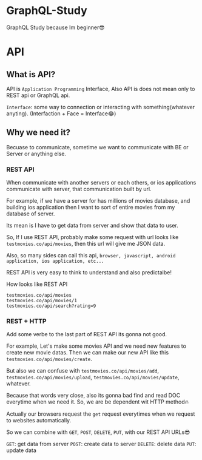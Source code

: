 # GraphQL-Study

GraphQL Study because Im beginner😎

# API

## What is API?

API is `Application Programming` Interface, Also API is does not mean only to REST api or GraphQL api.

`Interface`: some way to connection or interacting with something(whatever anyting). (Interfaction + Face = Interface😂)

## Why we need it?

Becuase to communicate, sometime we want to communicate with BE or Server or anything else.

### REST API

When communicate with another servers or each others, or ios applications communicate with server, that communication built by url.

For example, if we have a server for has millions of movies database, and building ios application then I want to sort of entire movies from my database of server.

Its mean is I have to get data from server and show that data to user.

So, If I use REST API, probably make some request with url looks like `testmovies.co/api/movies`, then this url will give me JSON data.

Also, so many sides can call this api, `browser, javascript, android application, ios application, etc...`

REST API is very easy to think to understand and also predictalbe!

How looks like REST API

```
testmovies.co/api/movies
testmovies.co/api/movies/1
testmovies.co/api/search?rating=9
```

### REST + HTTP

Add some verbe to the last part of REST API its gonna not good.

For example, Let's make some movies API and we need new features to create new movie datas.
Then we can make our new API like this `testmovies.co/api/movies/create`.

But also we can confuse with `testmovies.co/api/movies/add`, `testmovies.co/api/movies/upload`, `testmovies.co/api/movies/update`, whatever.

Because that words very close, also its gonna bad find and read DOC everytime when we need it.
So, we are be dependent wit HTTP method🔥

Actually our browsers request the `get` request everytimes when we request to websites automatically.

So we can combine with `GET`, `POST`, `DELETE`, `PUT`, with our REST API URLs😎

`GET`: get data from server
`POST`: create data to server
`DELETE`: delete data
`PUT`: update data
